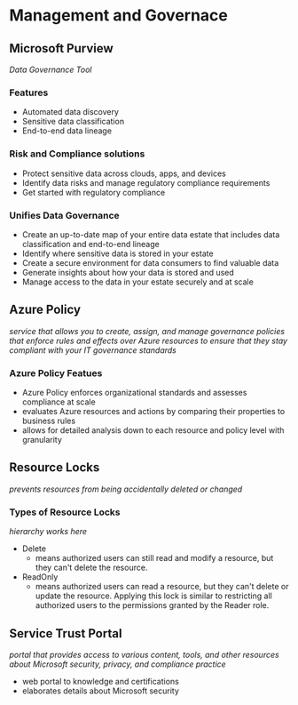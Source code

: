 # Management and Governace

## Microsoft Purview
*Data Governance Tool*

### Features
- Automated data discovery
- Sensitive data classification
- End-to-end data lineage

### Risk and Compliance solutions
- Protect sensitive data across clouds, apps, and devices
- Identify data risks and manage regulatory compliance requirements
- Get started with regulatory compliance

### Unifies Data Governance
- Create an up-to-date map of your entire data estate that includes data classification and end-to-end lineage
- Identify where sensitive data is stored in your estate
- Create a secure environment for data consumers to find valuable data
- Generate insights about how your data is stored and used
- Manage access to the data in your estate securely and at scale

## Azure Policy
*service that allows you to create, assign, and manage governance policies that enforce rules and effects over Azure resources to ensure that they stay compliant with your IT governance standards*

### Azure Policy Featues
- Azure Policy enforces organizational standards and assesses compliance at scale
- evaluates Azure resources and actions by comparing their properties to business rules
- allows for detailed analysis down to each resource and policy level with granularity

## Resource Locks
*prevents resources from being accidentally deleted or changed*

### Types of Resource Locks
*hierarchy works here*
- Delete 
  - means authorized users can still read and modify a resource, but they can't delete the resource.
- ReadOnly 
  - means authorized users can read a resource, but they can't delete or update the resource. Applying this lock is similar to restricting all authorized users to the permissions granted by the Reader role.

## Service Trust Portal
*portal that provides access to various content, tools, and other resources about Microsoft security, privacy, and compliance practice*
- web portal to knowledge and certifications
- elaborates details about Microsoft security
